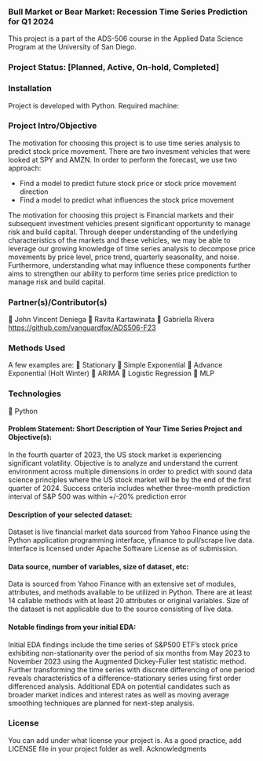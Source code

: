 ### Bull Market or Bear Market: Recession Time Series Prediction for Q1 2024

This project is a part of the ADS-506 course in the Applied Data Science Program at the University of San Diego.
### Project Status: [Planned, Active, On-hold, Completed]

### Installation
Project is developed with Python. 
Required machine: 


### Project Intro/Objective
The motivation for choosing this project is to use time series analysis to predict stock price movement. There are two invesment vehicles that were looked at SPY and AMZN. In order to perform the forecast, we use two approach: 
- Find a model to predict future stock price or stock price movement direction
- Find a model to predict what influences the stock price movement

The motivation for choosing this project is Financial markets and their subsequent investment vehicles present significant opportunity to manage risk and build capital. Through deeper understanding of the underlying characteristics of the markets and these vehicles, we may be able to leverage our growing knowledge of time series analysis to decompose price movements by price level, price trend, quarterly seasonality, and noise. Furthermore, understanding what may influence these components further aims to strengthen our ability to perform time series price prediction to manage risk and build capital.

### Partner(s)/Contributor(s)
 John Vincent Deniega
 Ravita Kartawinata
 Gabriella Rivera
https://github.com/vanguardfox/ADS506-F23

### Methods Used
A few examples are: 
 Stationary
 Simple Exponential
 Advance Exponential (Holt Winter)
 ARIMA
 Logistic Regression
 MLP

### Technologies
 Python

#### Problem Statement: Short Description of Your Time Series Project and Objective(s): 
In the fourth quarter of 2023, the US stock market is experiencing significant volatility. Objective is to analyze and understand the current environment across multiple dimensions in order to predict with sound data science principles where the US stock market will be by the end of the first quarter of 2024. Success criteria includes whether three-month prediction interval of S&P 500 was within +/-20% prediction error

#### Description of your selected dataset:
Dataset is live financial market data sourced from Yahoo Finance using the Python application programming interface, yfinance to pull/scrape live data. Interface is licensed under Apache Software License as of submission.

#### Data source, number of variables, size of dataset, etc: 
Data is sourced from Yahoo Finance with an extensive set of modules, attributes, and methods available to be utilized in Python. There are at least 14 callable methods with at least 20 attributes or original variables. Size of the dataset is not applicable due to the source consisting of live data.

#### Notable findings from your initial EDA:
Initial EDA findings include the time series of S&P500 ETF’s stock price exhibiting non-stationarity over the period of six months from May 2023 to November 2023 using the Augmented Dickey-Fuller test statistic method. Further transforming the time series with discrete differencing of one period reveals characteristics of a difference-stationary series using first order differenced analysis. Additional EDA on potential candidates such as broader market indices and interest rates as well as moving average smoothing techniques are planned for next-step analysis.



### License
You can add under what license your project is. As a good practice, add LICENSE file in your
project folder as well.
Acknowledgments
